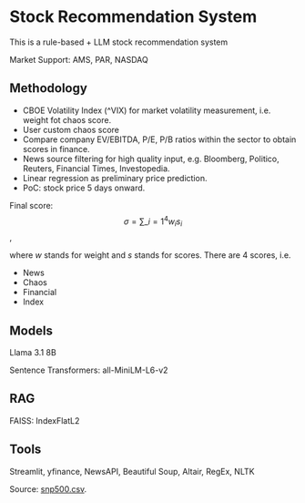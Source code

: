 # Stock Recommendation System

This is a rule-based + LLM stock recommendation system

Market Support: AMS, PAR, NASDAQ

## Methodology

- CBOE Volatility Index (^VIX) for market volatility measurement, i.e. weight fot chaos score.
- User custom chaos score
- Compare company EV/EBITDA, P/E, P/B ratios within the sector to obtain scores in finance.
- News source filtering for high quality input, e.g. Bloomberg, Politico, Reuters, Financial Times, Investopedia.
- Linear regression as preliminary price prediction.
- PoC: stock price 5 days onward.

Final score: $$\sigma = \sum\_{i=1}^{4} w_i s_i$$,

where $w$ stands for weight and $s$ stands for scores. There are 4 scores, i.e.

- News
- Chaos
- Financial
- Index

## Models

Llama 3.1 8B

Sentence Transformers: all-MiniLM-L6-v2

## RAG

FAISS: IndexFlatL2

## Tools

Streamlit, yfinance, NewsAPI, Beautiful Soup, Altair, RegEx, NLTK

Source:
[snp500.csv](https://datahub.io/core/s-and-p-500-companies).
